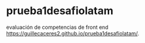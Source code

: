 # prueba1desafiolatam
evaluación de competencias de front end
https://guillecaceres2.github.io/prueba1desafiolatam/.
